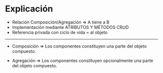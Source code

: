 # Explicación 

* Relación Composición/Agregación => A tiene a B
* Implementación mediante ATRIBUTOS Y MÉTODOS CRUD
* Referencia privada con ciclo de vida = al objeto
-----------------------------------
* Composición => Los componentes constituyen una parte del objeto compuesto.

* Agregación => Los componentes constituyen opcionalmente una parte del objeto compuesto.


